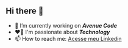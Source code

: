 ## Hi there 👋

- 🔭 I’m currently working on _**Avenue Code**_
- ❤️🥰 I'm passionate about _**Technology**_
- 📫 How to reach me: [Acesse meu Linkedin](https://www.linkedin.com/in/julianaalmeidaa)

